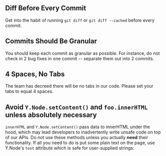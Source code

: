 ## Diff Before Every Commit

Get into the habit of running `git diff` or `git diff --cached` before every commit.

## Commits Should Be Granular

You should keep each commit as granular as possible. For instance, do not check in 2 bug fixes in one commit -- separate them out into 2 commits.

## 4 Spaces, No Tabs

The team has decreed there will be no tabs in our code. Please set your tabs to equal 4 spaces.

## Avoid `Y.Node.setContent()` and `foo.innerHTML` unless absolutely necessary

`innerHTML` and `Y.Node.setContent()` pass data to innerHTML under the hood, which may lead developers to inadvertently write unsafe code on top of our APIs. Do not use these methods unless you actually **need** their functionality. If all you need to do is put some plain text on the page, use Y.Node's `text` attribute which is safe for user-supplied strings: